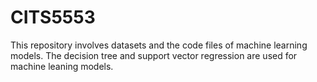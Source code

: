 # CITS5553
This repository involves datasets and the code files of machine learning models.
The decision tree and support vector regression are used for machine leaning models.
